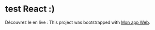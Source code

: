 # test React :)

Découvrez le en live : 
This project was bootstrapped with [Mon app Web](https://https://misszeste.github.io/react-deploy/).

